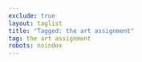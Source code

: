 ```yaml
---
exclude: true
layout: taglist
title: "Tagged: the art assignment"
tag: the art assignment
robots: noindex
---
```

